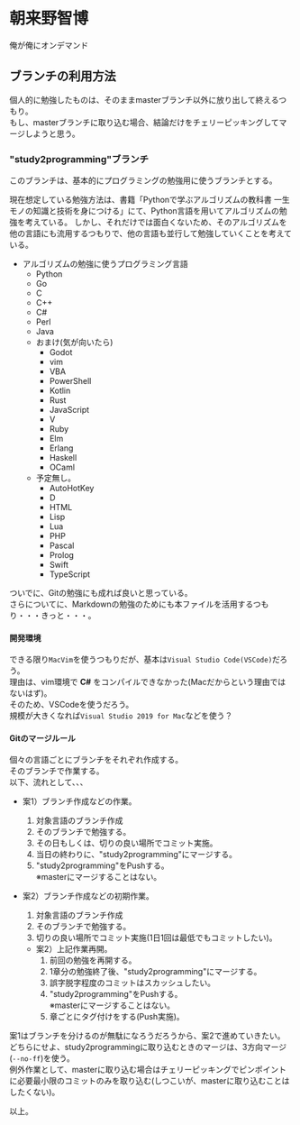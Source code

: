 # 朝来野智博
俺が俺にオンデマンド

## ブランチの利用方法
個人的に勉強したものは、そのままmasterブランチ以外に放り出して終えるつもり。  
もし、masterブランチに取り込む場合、結論だけをチェリーピッキングしてマージしようと思う。  

### "study2programming"ブランチ
このブランチは、基本的にプログラミングの勉強用に使うブランチとする。  

現在想定している勉強方法は、書籍「Pythonで学ぶアルゴリズムの教科書 一生モノの知識と技術を身につける」にて、Python言語を用いてアルゴリズムの勉強を考えている。
しかし、それだけでは面白くないため、そのアルゴリズムを他の言語にも流用するつもりで、他の言語も並行して勉強していくことを考えている。

* アルゴリズムの勉強に使うプログラミング言語  
  * Python  
  * Go  
  * C  
  * C++  
  * C#  
  * Perl  
  * Java  
  * おまけ(気が向いたら)  
    * Godot  
    * vim  
    * VBA  
    * PowerShell  
    * Kotlin  
    * Rust  
    * JavaScript  
    * V  
    * Ruby  
    * Elm  
    * Erlang  
    * Haskell  
    * OCaml  
  * 予定無し。  
    * AutoHotKey  
    * D  
    * HTML  
    * Lisp  
    * Lua  
    * PHP  
    * Pascal  
    * Prolog
    * Swift  
    * TypeScript  


ついでに、Gitの勉強にも成れば良いと思っている。  
さらについてに、Markdownの勉強のためにも本ファイルを活用するつもり・・・きっと・・・。  

#### 開発環境
できる限り`MacVim`を使うつもりだが、基本は`Visual Studio Code(VSCode)`だろう。  
理由は、vim環境で **C#** をコンパイルできなかった(Macだからという理由ではないはず)。  
そのため、VSCodeを使うだろう。  
規模が大きくなれば`Visual Studio 2019 for Mac`などを使う？  

#### Gitのマージルール
個々の言語ごとにブランチをそれぞれ作成する。  
そのブランチで作業する。  
以下、流れとして、、、

* 案1）ブランチ作成などの作業。  
  1. 対象言語のブランチ作成  
  1. そのブランチで勉強する。  
  1. その日もしくは、切りの良い場所でコミット実施。  
  1. 当日の終わりに、"study2programming"にマージする。  
  1. "study2programming"をPushする。  
  ※masterにマージすることはない。  

* 案2）ブランチ作成などの初期作業。  
  1. 対象言語のブランチ作成  
  1. そのブランチで勉強する。  
  1. 切りの良い場所でコミット実施(1日1回は最低でもコミットしたい)。  

  * 案2）上記作業再開。  
    1. 前回の勉強を再開する。  
    1. 1章分の勉強終了後、"study2programming"にマージする。  
    1. 誤字脱字程度のコミットはスカッシュしたい。  
    1. "study2programming"をPushする。  
    ※masterにマージすることはない。  
    1. 章ごとにタグ付けをする(Push実施)。  

案1はブランチを分けるのが無駄になろうだろうから、案2で進めていきたい。  
どちらにせよ、study2programmingに取り込むときのマージは、3方向マージ(`--no-ff`)を使う。  
例外作業として、masterに取り込む場合はチェリーピッキングでピンポイントに必要最小限のコミットのみを取り込む(しつこいが、masterに取り込むことはしたくない)。  

以上。
